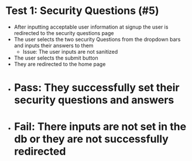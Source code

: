 # Test 1: Security Questions (#5)
- After inputting acceptable user information at signup the user is redirected to the security questions page
- The user selects the two security Questions from the dropdown bars and inputs their answers to them
    - Issue: The user inputs are not sanitized
- The user selects the submit button
- They are redirected to the home page
- # Pass: They successfully set their security questions and answers
- # Fail: There inputs are not set in the db or they are not successfully redirected